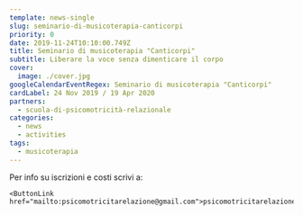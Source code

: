 ```yaml
---
template: news-single
slug: seminario-di-musicoterapia-canticorpi
priority: 0
date: 2019-11-24T10:10:00.749Z
title: Seminario di musicoterapia "Canticorpi"
subtitle: Liberare la voce senza dimenticare il corpo
cover: 
  image: ./cover.jpg
googleCalendarEventRegex: Seminario di musicoterapia "Canticorpi"
cardLabel: 24 Nov 2019 / 19 Apr 2020
partners:
  - scuola-di-psicomotricità-relazionale
categories:
  - news
  - activities
tags:
  - musicoterapia
---
```


<EntryInfo variant="location" label="A LaSchola" value="[Via Maroni 13, Casciago 21020, VA](https://g.page/laschola?share)"/>
<EntryInfo variant="frequency" label="Doppio appuntamento" value="domenica 24 Novembre 2019 e 19 Aprile 2020"/>
<EntryInfo variant="teacher" label="Condotto da" value="Costanza Sansoni, musicoterapista"/>
<EntryInfo variant="phone" label="Telefono" value="[347 250 6558](tel:3472506558)"/>
<EntryInfo variant="email" label="Email" value="[psicomotricitarelazione@gmail.com](mailto:psicomotricitarelazione@gmail.com)" $bottom={6}/>

<Row>
  <Col $align="center">
    Per info su iscrizioni e costi scrivi a:

    <ButtonLink href="mailto:psicomotricitarelazione@gmail.com">psicomotricitarelazione@gmail.com</ButtonLink>
  </Col>
</Row>